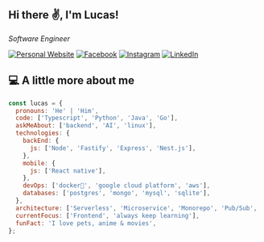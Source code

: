<h2>Hi there ✌️, I'm Lucas!</h2>
<p><em>Software Engineer</a>
</em></p>

[![Personal Website](https://img.shields.io/badge/Personal-Website-green)](https://lucas-pereira-miranda-github-io.vercel.app/) [![Facebook](https://img.shields.io/badge/Facebook-%231877F2.svg?logo=Facebook&logoColor=white)](https://facebook.com/lucas.miranda.777158) [![Instagram](https://img.shields.io/badge/Instagram-%23E4405F.svg?logo=Instagram&logoColor=white)](https://instagram.com/_lucaspmiranda_) [![LinkedIn](https://img.shields.io/badge/LinkedIn-%230077B5.svg?logo=linkedin&logoColor=white)](https://linkedin.com/in/lucas-pereira-miranda-91452415b)

## 💻 A little more about me

```javascript
const lucas = {
  pronouns: 'He' | 'Him',
  code: ['Typescript', 'Python', 'Java', 'Go'],
  askMeAbout: ['backend', 'AI', 'linux'],
  technologies: {
    backEnd: {
      js: ['Node', 'Fastify', 'Express', 'Nest.js'],
    },
    mobile: {
      js: ['React native'],
    },
    devOps: ['docker🐳', 'google cloud platform', 'aws'],
    databases: ['postgres', 'mongo', 'mysql', 'sqlite'],
  },
  architecture: ['Serverless', 'Microservice', 'Monorepo', 'Pub/Sub', 'Queue'],
  currentFocus: ['Frontend', 'always keep learning'],
  funFact: 'I love pets, anime & movies',
};
```
